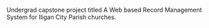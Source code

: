 Undergrad capstone project titled A Web based Record Management System for Iligan City Parish churches.